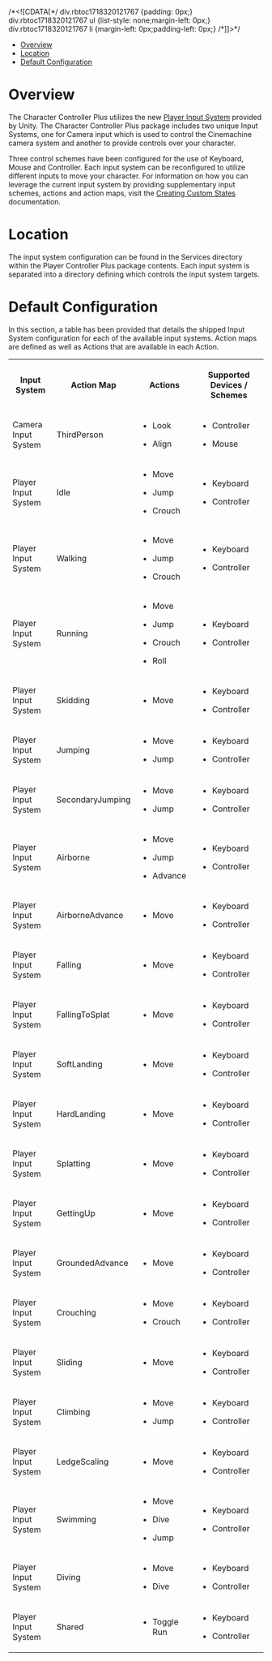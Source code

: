/\*<!\[CDATA\[\*/ div.rbtoc1718320121767 {padding: 0px;} div.rbtoc1718320121767 ul {list-style: none;margin-left: 0px;} div.rbtoc1718320121767 li {margin-left: 0px;padding-left: 0px;} /\*\]\]>\*/

*   [Overview](#DefaultInputSystemMappings-Overview)
*   [Location](#DefaultInputSystemMappings-Location)
*   [Default Configuration](#DefaultInputSystemMappings-DefaultConfiguration)

Overview
========

The Character Controller Plus utilizes the new [Player Input System](https://docs.unity3d.com/Packages/com.unity.inputsystem@1.8/manual/index.md) provided by Unity. The Character Controller Plus package includes two unique Input Systems, one for Camera input which is used to control the Cinemachine camera system and another to provide controls over your character.

Three control schemes have been configured for the use of Keyboard, Mouse and Controller. Each input system can be reconfigured to utilize different inputs to move your character. For information on how you can leverage the current input system by providing supplementary input schemes, actions and action maps, visit the [Creating Custom States](Creating-Custom-States_10813474.md) documentation.

Location
========

The input system configuration can be found in the Services directory within the Player Controller Plus package contents. Each input system is separated into a directory defining which controls the input system targets.

Default Configuration
=====================

In this section, a table has been provided that details the shipped Input System configuration for each of the available input systems. Action maps are defined as well as Actions that are available in each Action.

<table data-table-width="760" data-layout="default" data-local-id="ba929c5b-0adb-458c-8ec8-495039fd9566" class="confluenceTable"><colgroup><col style="width: 167.0px;"><col style="width: 155.0px;"><col style="width: 172.0px;"><col style="width: 266.0px;"></colgroup><tbody><tr><th class="confluenceTh"><p><strong>Input System</strong></p></th><th class="confluenceTh"><p><strong>Action Map</strong></p></th><th class="confluenceTh"><p><strong>Actions</strong></p></th><th class="confluenceTh"><p><strong>Supported Devices / Schemes</strong></p></th></tr><tr><td class="confluenceTd"><p>Camera Input System</p></td><td class="confluenceTd"><p>ThirdPerson</p></td><td class="confluenceTd"><ul><li><p>Look</p></li><li><p>Align</p></li></ul></td><td class="confluenceTd"><ul><li><p>Controller</p></li><li><p>Mouse</p></li></ul></td></tr><tr><td class="confluenceTd"><p>Player Input System</p></td><td class="confluenceTd"><p>Idle</p></td><td class="confluenceTd"><ul><li><p>Move</p></li><li><p>Jump</p></li><li><p>Crouch</p></li></ul></td><td class="confluenceTd"><ul><li><p>Keyboard</p></li><li><p>Controller</p></li></ul></td></tr><tr><td class="confluenceTd"><p>Player Input System</p></td><td class="confluenceTd"><p>Walking</p></td><td class="confluenceTd"><ul><li><p>Move</p></li><li><p>Jump</p></li><li><p>Crouch</p></li></ul></td><td class="confluenceTd"><ul><li><p>Keyboard</p></li><li><p>Controller</p></li></ul></td></tr><tr><td class="confluenceTd"><p>Player Input System</p></td><td class="confluenceTd"><p>Running</p></td><td class="confluenceTd"><ul><li><p>Move</p></li><li><p>Jump</p></li><li><p>Crouch</p></li><li><p>Roll</p></li></ul></td><td class="confluenceTd"><ul><li><p>Keyboard</p></li><li><p>Controller</p></li></ul></td></tr><tr><td class="confluenceTd"><p>Player Input System</p></td><td class="confluenceTd"><p>Skidding</p></td><td class="confluenceTd"><ul><li><p>Move</p></li></ul></td><td class="confluenceTd"><ul><li><p>Keyboard</p></li><li><p>Controller</p></li></ul></td></tr><tr><td class="confluenceTd"><p>Player Input System</p></td><td class="confluenceTd"><p>Jumping</p></td><td class="confluenceTd"><ul><li><p>Move</p></li><li><p>Jump</p></li></ul></td><td class="confluenceTd"><ul><li><p>Keyboard</p></li><li><p>Controller</p></li></ul></td></tr><tr><td class="confluenceTd"><p>Player Input System</p></td><td class="confluenceTd"><p>SecondaryJumping</p></td><td class="confluenceTd"><ul><li><p>Move</p></li><li><p>Jump</p></li></ul></td><td class="confluenceTd"><ul><li><p>Keyboard</p></li><li><p>Controller</p></li></ul></td></tr><tr><td class="confluenceTd"><p>Player Input System</p></td><td class="confluenceTd"><p>Airborne</p></td><td class="confluenceTd"><ul><li><p>Move</p></li><li><p>Jump</p></li><li><p>Advance</p></li></ul></td><td class="confluenceTd"><ul><li><p>Keyboard</p></li><li><p>Controller</p></li></ul></td></tr><tr><td class="confluenceTd"><p>Player Input System</p></td><td class="confluenceTd"><p>AirborneAdvance</p></td><td class="confluenceTd"><ul><li><p>Move</p></li></ul></td><td class="confluenceTd"><ul><li><p>Keyboard</p></li><li><p>Controller</p></li></ul></td></tr><tr><td class="confluenceTd"><p>Player Input System</p></td><td class="confluenceTd"><p>Falling</p></td><td class="confluenceTd"><ul><li><p>Move</p></li></ul></td><td class="confluenceTd"><ul><li><p>Keyboard</p></li><li><p>Controller</p></li></ul></td></tr><tr><td class="confluenceTd"><p>Player Input System</p></td><td class="confluenceTd"><p>FallingToSplat</p></td><td class="confluenceTd"><ul><li><p>Move</p></li></ul></td><td class="confluenceTd"><ul><li><p>Keyboard</p></li><li><p>Controller</p></li></ul></td></tr><tr><td class="confluenceTd"><p>Player Input System</p></td><td class="confluenceTd"><p>SoftLanding</p></td><td class="confluenceTd"><ul><li><p>Move</p></li></ul></td><td class="confluenceTd"><ul><li><p>Keyboard</p></li><li><p>Controller</p></li></ul></td></tr><tr><td class="confluenceTd"><p>Player Input System</p></td><td class="confluenceTd"><p>HardLanding</p></td><td class="confluenceTd"><ul><li><p>Move</p></li></ul></td><td class="confluenceTd"><ul><li><p>Keyboard</p></li><li><p>Controller</p></li></ul></td></tr><tr><td class="confluenceTd"><p>Player Input System</p></td><td class="confluenceTd"><p>Splatting</p></td><td class="confluenceTd"><ul><li><p>Move</p></li></ul></td><td class="confluenceTd"><ul><li><p>Keyboard</p></li><li><p>Controller</p></li></ul></td></tr><tr><td class="confluenceTd"><p>Player Input System</p></td><td class="confluenceTd"><p>GettingUp</p></td><td class="confluenceTd"><ul><li><p>Move</p></li></ul></td><td class="confluenceTd"><ul><li><p>Keyboard</p></li><li><p>Controller</p></li></ul></td></tr><tr><td class="confluenceTd"><p>Player Input System</p></td><td class="confluenceTd"><p>GroundedAdvance</p></td><td class="confluenceTd"><ul><li><p>Move</p></li></ul></td><td class="confluenceTd"><ul><li><p>Keyboard</p></li><li><p>Controller</p></li></ul></td></tr><tr><td class="confluenceTd"><p>Player Input System</p></td><td class="confluenceTd"><p>Crouching</p></td><td class="confluenceTd"><ul><li><p>Move</p></li><li><p>Crouch</p></li></ul></td><td class="confluenceTd"><ul><li><p>Keyboard</p></li><li><p>Controller</p></li></ul></td></tr><tr><td class="confluenceTd"><p>Player Input System</p></td><td class="confluenceTd"><p>Sliding</p></td><td class="confluenceTd"><ul><li><p>Move</p></li></ul></td><td class="confluenceTd"><ul><li><p>Keyboard</p></li><li><p>Controller</p></li></ul></td></tr><tr><td class="confluenceTd"><p>Player Input System</p></td><td class="confluenceTd"><p>Climbing</p></td><td class="confluenceTd"><ul><li><p>Move</p></li><li><p>Jump</p></li></ul></td><td class="confluenceTd"><ul><li><p>Keyboard</p></li><li><p>Controller</p></li></ul></td></tr><tr><td class="confluenceTd"><p>Player Input System</p></td><td class="confluenceTd"><p>LedgeScaling</p></td><td class="confluenceTd"><ul><li><p>Move</p></li></ul></td><td class="confluenceTd"><ul><li><p>Keyboard</p></li><li><p>Controller</p></li></ul></td></tr><tr><td class="confluenceTd"><p>Player Input System</p></td><td class="confluenceTd"><p>Swimming</p></td><td class="confluenceTd"><ul><li><p>Move</p></li><li><p>Dive</p></li><li><p>Jump</p></li></ul></td><td class="confluenceTd"><ul><li><p>Keyboard</p></li><li><p>Controller</p></li></ul></td></tr><tr><td class="confluenceTd"><p>Player Input System</p></td><td class="confluenceTd"><p>Diving</p></td><td class="confluenceTd"><ul><li><p>Move</p></li><li><p>Dive</p></li></ul></td><td class="confluenceTd"><ul><li><p>Keyboard</p></li><li><p>Controller</p></li></ul></td></tr><tr><td class="confluenceTd"><p>Player Input System</p></td><td class="confluenceTd"><p>Shared</p></td><td class="confluenceTd"><ul><li><p>Toggle Run</p></li></ul></td><td class="confluenceTd"><ul><li><p>Keyboard</p></li><li><p>Controller</p></li></ul></td></tr></tbody></table>